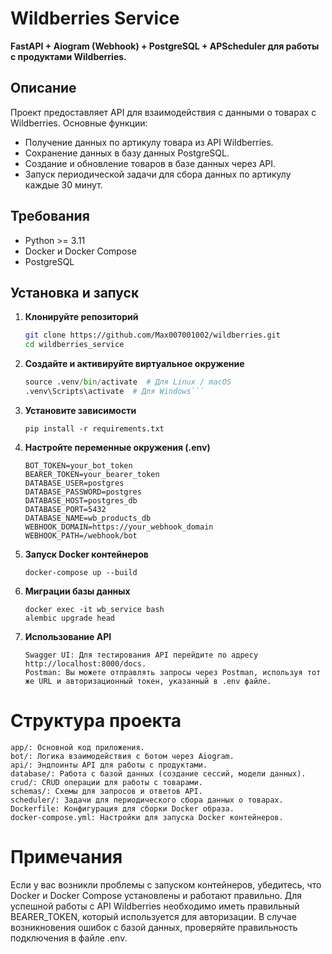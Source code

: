 # Wildberries Service

**FastAPI + Aiogram (Webhook) + PostgreSQL + APScheduler для работы с продуктами Wildberries.**

## Описание

Проект предоставляет API для взаимодействия с данными о товарах с Wildberries. Основные функции:
- Получение данных по артикулу товара из API Wildberries.
- Сохранение данных в базу данных PostgreSQL.
- Создание и обновление товаров в базе данных через API.
- Запуск периодической задачи для сбора данных по артикулу каждые 30 минут.

## Требования

- Python >= 3.11
- Docker и Docker Compose
- PostgreSQL

## Установка и запуск

1. **Клонируйте репозиторий**

   ```bash
   git clone https://github.com/Max007001002/wildberries.git
   cd wildberries_service

2. **Создайте и активируйте виртуальное окружение**

    ```python -m venv .venv
    source .venv/bin/activate  # Для Linux / macOS
    .venv\Scripts\activate  # Для Windows```

3. **Установите зависимости**

    ```pip install -r requirements.txt```

4. **Настройте переменные окружения (.env)**

    ```
    BOT_TOKEN=your_bot_token
    BEARER_TOKEN=your_bearer_token
    DATABASE_USER=postgres
    DATABASE_PASSWORD=postgres
    DATABASE_HOST=postgres_db
    DATABASE_PORT=5432
    DATABASE_NAME=wb_products_db
    WEBHOOK_DOMAIN=https://your_webhook_domain
    WEBHOOK_PATH=/webhook/bot
   ```

5. **Запуск Docker контейнеров**

    ```docker-compose up --build```

6. **Миграции базы данных**

    ```
    docker exec -it wb_service bash
    alembic upgrade head
   ```

7. **Использование API**

    ```
    Swagger UI: Для тестирования API перейдите по адресу http://localhost:8000/docs.
    Postman: Вы можете отправлять запросы через Postman, используя тот же URL и авторизационный токен, указанный в .env файле.
   ```
# Структура проекта
```
app/: Основной код приложения.
bot/: Логика взаимодействия с ботом через Aiogram.
api/: Эндпоинты API для работы с продуктами.
database/: Работа с базой данных (создание сессий, модели данных).
crud/: CRUD операции для работы с товарами.
schemas/: Схемы для запросов и ответов API.
scheduler/: Задачи для периодического сбора данных о товарах.
Dockerfile: Конфигурация для сборки Docker образа.
docker-compose.yml: Настройки для запуска Docker контейнеров.
```
# Примечания
Если у вас возникли проблемы с запуском контейнеров, убедитесь, что Docker и Docker Compose установлены и работают правильно.
Для успешной работы с API Wildberries необходимо иметь правильный BEARER_TOKEN, который используется для авторизации.
В случае возникновения ошибок с базой данных, проверяйте правильность подключения в файле .env.

